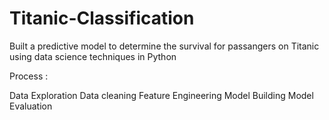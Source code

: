 # Titanic-Classification

Built a predictive model to determine the survival for passangers on Titanic using data science techniques in Python

Process :

Data Exploration
Data cleaning
Feature Engineering
Model Building
Model Evaluation
